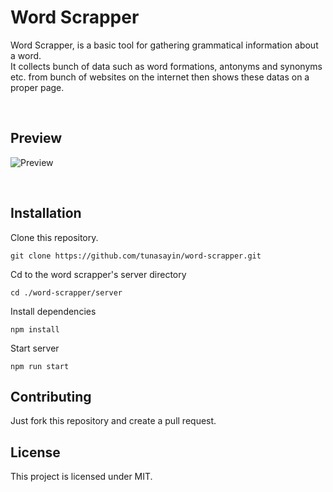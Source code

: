 # Word Scrapper

Word Scrapper, is a basic tool for gathering grammatical information about a word. <br> It collects bunch of data such as word formations, antonyms and synonyms etc. from bunch of websites on the internet then shows these datas on a proper page.

<br>

## Preview

![Preview](https://i.imgur.com/Iqycol6.gif)

<br>

## Installation

Clone this repository.

```
git clone https://github.com/tunasayin/word-scrapper.git
```

Cd to the word scrapper's server directory

```
cd ./word-scrapper/server
```

Install dependencies

```
npm install
```

Start server

```
npm run start
```

## Contributing

Just fork this repository and create a pull request.

## License

This project is licensed under MIT.
